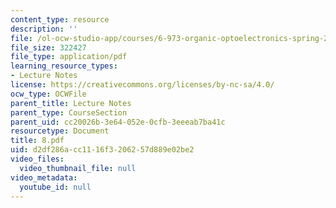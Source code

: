 ```yaml
---
content_type: resource
description: ''
file: /ol-ocw-studio-app/courses/6-973-organic-optoelectronics-spring-2003/d2df286acc1116f3206257d889e02be2_8.pdf
file_size: 322427
file_type: application/pdf
learning_resource_types:
- Lecture Notes
license: https://creativecommons.org/licenses/by-nc-sa/4.0/
ocw_type: OCWFile
parent_title: Lecture Notes
parent_type: CourseSection
parent_uid: cc20026b-3e64-052e-0cfb-3eeeab7ba41c
resourcetype: Document
title: 8.pdf
uid: d2df286a-cc11-16f3-2062-57d889e02be2
video_files:
  video_thumbnail_file: null
video_metadata:
  youtube_id: null
---
```

